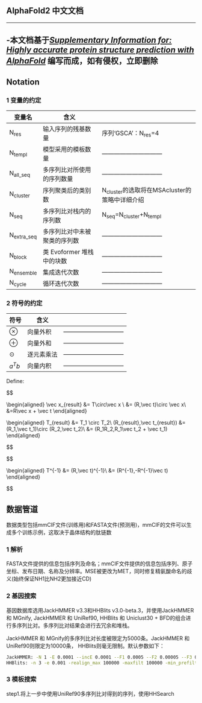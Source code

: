 ## AlphaFold2 中文文档

----------
-本文档基于[*Supplementary Information for: Highly accurate
protein structure prediction with AlphaFold*](https://doi.org/10.1038/s41586-021-03819-2) 编写而成，如有侵权，立即删除
----------

## Notation
### 1 变量的约定

|变量名|含义||
|-----|---|---|
|N<sub>res</sub>|输入序列的残基数量|序列‘GSCA’：N<sub>res</sub>=4|
|N<sub>templ</sub>|模型采用的模板数量|——————————|
|N<sub>all_seq</sub>|多序列比对所使用的序列数量|——————————|
|N<sub>cluster</sub>|序列聚类后的类别数|N<sub>cluster</sub>的选取将在MSAcluster的策略中详细介绍|
|N<sub>seq</sub>|多序列比对栈内的序列数|N<sub>seq</sub>=N<sub>cluster</sub>+N<sub>templ</sub>|
|N<sub>extra_seq</sub>|多序列比对中未被聚类的序列数|——————————|
|N<sub>block</sub>|类 Evoformer 堆栈中的块数|——————————|
|N<sub>ensemble</sub>|集成迭代次数|——————————|
|N<sub>cycle</sub>|循环迭代次数|——————————|

### 2 符号的约定

|符号|含义||
|---|---|---|
|$\otimes$|向量外积|——————————|
|$\oplus$|向量外和|——————————|
|$\odot$|逐元素乘法|——————————|
|$a^Tb$|向量内积|——————————|

Define:

$$

\begin{aligned}
    \vec x_{result} &= T\circ\vec x \\
    &= (R,\vec t)\circ \vec x\\
    &=R\vec x + \vec t
\end{aligned} 

$$
$$

\begin{aligned}
    T_{result} &= T_1 \circ T_2\\
    (R_{result},\vec t_{result}) &= (R_1,\vec t_1)\circ (R_2,\vec t_2)\\
    &= (R_1R_2,R_1\vec t_2 + \vec t_1) 
\end{aligned}

$$

$$

\begin{aligned}
    T^{-1} &= (R,\vec t)^{-1}\\
    &= (R^{-1},-R^{-1}\vec t)
\end{aligned}

$$

## 数据管道
数据类型包括mmCIF文件(训练用)和FASTA文件(预测用)，mmCIF的文件可以生成多个训练示例，这取决于晶体结构的肽链数

### 1 解析

FASTA文件提供的信息包括序列及命名；mmCIF文件提供的信息包括序列、原子坐标、发布日期、名称及分辨率。MSE被更改为MET，同时修复精氨酸命名的歧义(始终保证NH1比NH2更加接近CD)

### 2 基因搜索

基因数据库选用JackHMMER v3.3和HHBlits v3.0-beta.3，并使用JackHMMER 和 MGnify, JackHMMER 和 UniRef90, HHBlits 和 Uniclust30 + BFD的组合进行多序列比对。多序列比对结果会进行去冗余和堆栈。

JackHMMER 和 MGnify的多序列比对长度被限定为5000条。JackHMMER 和 UniRef90则限定为10000条， HHBlits则毫无限制。默认参数如下：

```bash
JackHMMER: -N 1 -E 0.0001 --incE 0.0001 --F1 0.0005 --F2 0.00005 --F3 0.0000005
HHBlits: -n 3 -e 0.001 -realign_max 100000 -maxfilt 100000 -min_prefilter_hits 1000 -maxseq 1000000
```

### 3 模板搜索

step1.将上一步中使用UniRef90多序列比对得到的序列，使用HHSearch